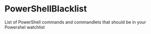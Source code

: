 # PowerShellBlacklist
List of PowerShell commands and commandlets that should be in your Powershel watchlist
